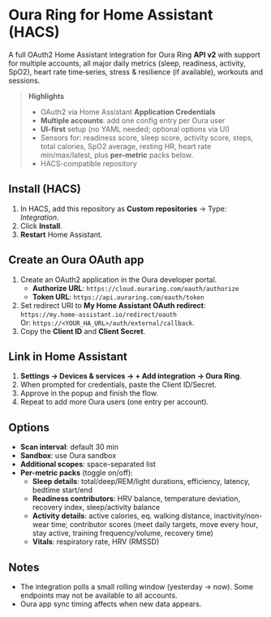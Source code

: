 
# Oura Ring for Home Assistant (HACS)

A full OAuth2 Home Assistant integration for Oura Ring **API v2** with support for multiple accounts, all major daily metrics (sleep, readiness, activity, SpO2), heart rate time‑series, stress & resilience (if available), workouts and sessions.

> **Highlights**
>
> - OAuth2 via Home Assistant **Application Credentials**
> - **Multiple accounts**: add one config entry per Oura user
> - **UI-first** setup (no YAML needed; optional options via UI)
> - Sensors for: readiness score, sleep score, activity score, steps, total calories, SpO2 average, resting HR, heart rate min/max/latest, plus **per-metric** packs below.
> - HACS-compatible repository

## Install (HACS)

1. In HACS, add this repository as **Custom repositories** → Type: *Integration*.
2. Click **Install**.
3. **Restart** Home Assistant.

## Create an Oura OAuth app

1. Create an OAuth2 application in the Oura developer portal.
   - **Authorize URL**: `https://cloud.ouraring.com/oauth/authorize`
   - **Token URL**: `https://api.ouraring.com/oauth/token`
2. Set redirect URI to **My Home Assistant OAuth redirect**: `https://my.home-assistant.io/redirect/oauth`  
   Or: `https://<YOUR_HA_URL>/auth/external/callback`.
3. Copy the **Client ID** and **Client Secret**.

## Link in Home Assistant

1. **Settings → Devices & services → + Add integration → Oura Ring**.
2. When prompted for credentials, paste the Client ID/Secret.
3. Approve in the popup and finish the flow.
4. Repeat to add more Oura users (one entry per account).

## Options

- **Scan interval**: default 30 min
- **Sandbox**: use Oura sandbox
- **Additional scopes**: space-separated list
- **Per-metric packs** (toggle on/off):
  - **Sleep details**: total/deep/REM/light durations, efficiency, latency, bedtime start/end
  - **Readiness contributors**: HRV balance, temperature deviation, recovery index, sleep/activity balance
  - **Activity details**: active calories, eq. walking distance, inactivity/non-wear time; contributor scores (meet daily targets, move every hour, stay active, training frequency/volume, recovery time)
  - **Vitals**: respiratory rate, HRV (RMSSD)

## Notes

- The integration polls a small rolling window (yesterday → now). Some endpoints may not be available to all accounts.
- Oura app sync timing affects when new data appears.

